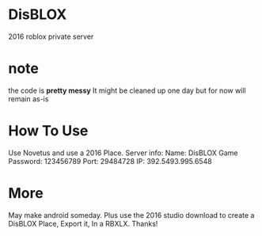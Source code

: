 # DisBLOX
2016  roblox private server

# note
the code is **pretty messy**
It might be cleaned up one day but for now will remain as-is

# How To Use
Use Novetus and use a 2016 Place. Server info: Name: DisBLOX Game Password: 123456789
Port: 29484728 IP: 392.5493.995.6548 
# More
May make android someday. Plus use the 2016 studio download to create a DisBLOX Place, Export it, In a RBXLX. Thanks!

